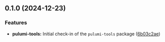 ## 0.1.0 (2024-12-23)

### Features

- **pulumi-tools:** Initial check-in of the `pulumi-tools` package ([6b03c2ae](https://github.com/storm-software/storm-ops/commit/6b03c2ae))